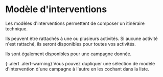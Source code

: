 # Modèle d'interventions

Les modèles d'interventions permettent de composer un itinéraire technique.

Ils peuvent être rattachés à une ou plusieurs activités. Si aucune activité n'est rattaché, ils seront disponibles pour toutes vos activités.

Ils sont également disponibles pour une campagne donnée.

{:.alert .alert-warning}
Vous pouvez dupliquer une sélection de modèle d'intervention d'une campagne à l'autre en les cochant dans la liste.
